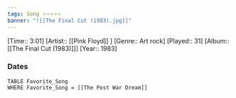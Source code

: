 ```yaml
---
tags: Song ⭐⭐⭐⭐⭐ 
banner: "![[The Final Cut (1983).jpg]]"
---
```

[Time:: 3:01]
[Artist:: [[Pink Floyd]] ]
[Genre:: Art rock]
[Played:: 31]
[Album:: [[The Final Cut (1983)]]]
[Year:: 1983]
### Dates
````dataview
TABLE Favorite_Song
WHERE Favorite_Song = [[The Post War Dream]]
````